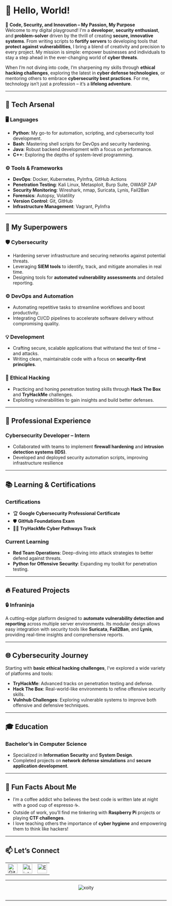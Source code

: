 # 👋 Hello, World!  

🎯 **Code, Security, and Innovation – My Passion, My Purpose**  
Welcome to my digital playground! I'm a **developer**, **security enthusiast**, and **problem-solver** driven by the thrill of creating **secure, innovative systems**. From writing scripts to **fortify servers** to developing tools that **protect against vulnerabilities**, I bring a blend of creativity and precision to every project. My mission is simple: empower businesses and individuals to stay a step ahead in the ever-changing world of **cyber threats**.  

When I’m not diving into code, I’m sharpening my skills through **ethical hacking challenges**, exploring the latest in **cyber defense technologies**, or mentoring others to embrace **cybersecurity best practices**. For me, technology isn’t just a profession – it’s a **lifelong adventure**.  

---

## 🚀 Tech Arsenal  

### 🖥️ Languages  
- **Python**: My go-to for automation, scripting, and cybersecurity tool development.  
- **Bash**: Mastering shell scripts for DevOps and security hardening.  
- **Java**: Robust backend development with a focus on performance.  
- **C++**: Exploring the depths of system-level programming.  

### ⚙️ Tools & Frameworks  
- **DevOps**: Docker, Kubernetes, PyInfra, GitHub Actions  
- **Penetration Testing**: Kali Linux, Metasploit, Burp Suite, OWASP ZAP  
- **Security Monitoring**: Wireshark, nmap, Suricata, Lynis, Fail2Ban  
- **Forensics**: Autopsy, Volatility  
- **Version Control**: Git, GitHub  
- **Infrastructure Management**: Vagrant, PyInfra  

---

## 🌟 My Superpowers  

### 🛡️ **Cybersecurity**  
- Hardening server infrastructure and securing networks against potential threats.  
- Leveraging **SIEM tools** to identify, track, and mitigate anomalies in real time.  
- Designing tools for **automated vulnerability assessments** and detailed reporting.  

### ⚙️ **DevOps and Automation**  
- Automating repetitive tasks to streamline workflows and boost productivity.  
- Integrating CI/CD pipelines to accelerate software delivery without compromising quality.  

### 💡 **Development**  
- Crafting secure, scalable applications that withstand the test of time – and attacks.  
- Writing clean, maintainable code with a focus on **security-first principles**.  

### 🎯 **Ethical Hacking**  
- Practicing and honing penetration testing skills through **Hack The Box** and **TryHackMe** challenges.  
- Exploiting vulnerabilities to gain insights and build better defenses.  

---

## 💼 Professional Experience  

### **Cybersecurity Developer – Intern**  
- Collaborated with teams to implement **firewall hardening** and **intrusion detection systems (IDS)**.  
- Developed and deployed security automation scripts, improving infrastructure resilience 

---

## 📚 Learning & Certifications  

### Certifications  
- 🏆 **Google Cybersecurity Professional Certificate**  
- 🛡️ **GitHub Foundations Exam**  
- 🧑‍💻 **TryHackMe Cyber Pathways Track**  

### Current Learning  
- **Red Team Operations**: Deep-diving into attack strategies to better defend against threats.  
- **Python for Offensive Security**: Expanding my toolkit for penetration testing. 
---

## 🔥 Featured Projects  

### 🔒 **Infraninja**  
A cutting-edge platform designed to **automate vulnerability detection and reporting** across multiple server environments. Its modular design allows easy integration with security tools like **Suricata**, **Fail2Ban**, and **Lynis**, providing real-time insights and comprehensive reports.  

---

## 🌐 Cybersecurity Journey  
Starting with **basic ethical hacking challenges**, I’ve explored a wide variety of platforms and tools:  
- **TryHackMe**: Advanced tracks on penetration testing and defense.  
- **Hack The Box**: Real-world-like environments to refine offensive security skills.  
- **Vulnhub Challenges**: Exploring vulnerable systems to improve both offensive and defensive techniques.  

---

## 🎓 Education  
### **Bachelor’s in Computer Science**  
- Specialized in **Information Security** and **System Design**.  
- Completed projects on **network defense simulations** and **secure application development**.  

---

## 🌱 Fun Facts About Me  
- I’m a coffee addict who believes the best code is written late at night with a good cup of espresso ☕.  
- Outside of work, you’ll find me tinkering with **Raspberry Pi** projects or playing **CTF challenges**.  
- I love teaching others the importance of **cyber hygiene** and empowering them to think like hackers!  

---

## 📫 Let’s Connect  

<table>
  <tr>
    <td><a href="https://github.com/xoity"><img src="https://img.shields.io/badge/GitHub-%2312100E.svg?logo=Github&logoColor=white" alt="GitHub" height="30"/></a></td>
    <td><a href="https://www.linkedin.com/in/mohammad-abu-khader-9248011ab"><img src="https://img.shields.io/badge/LinkedIn-%230A66C2.svg?logo=linkedin&logoColor=white" alt="LinkedIn" height="30"/></a></td>
    <td><a href="mailto:mohammad,abukhader@hotmail.com"><img src="https://img.shields.io/badge/Email-D14836?logo=Gmail&logoColor=white" alt="Email" height="30"/></a></td>
  </tr>
</table>

---

<div align="center">
  <img src="https://github-readme-stats.vercel.app/api/top-langs?username=xoity&show_icons=true&locale=en&layout=compact" alt="xoity" />
  <br><br>

---
